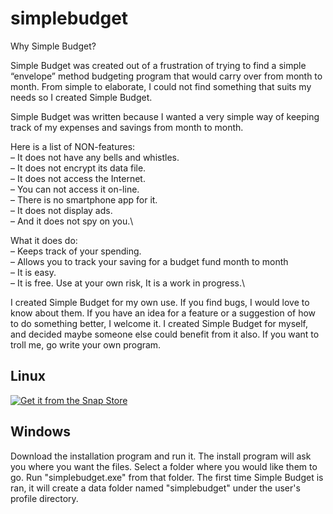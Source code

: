 # simplebudget

Why Simple Budget?

Simple Budget was created out of a frustration of trying to find a simple “envelope” method budgeting program that would carry over from month to month. From simple to elaborate, I could not find something that suits my needs so I created Simple Budget.

Simple Budget was written because I wanted a very simple way of keeping track of my expenses and savings from month to month.

Here is a list of NON-features:\
– It does not have any bells and whistles.\
– It does not encrypt its data file.\
– It does not access the Internet.\
– You can not access it on-line.\
– There is no smartphone app for it.\
– It does not display ads.\
– And it does not spy on you.\

What it does do:\
– Keeps track of your spending.\
– Allows you to track your saving for a budget fund month to month\
– It is easy.\
– It is free. Use at your own risk, It is a work in progress.\

I created Simple Budget for my own use.  If you find bugs, I would love to know about them. If you have an idea for a feature or a suggestion of how to do something better, I welcome it.  I created Simple Budget for myself,  and decided maybe someone else could benefit from it also. If you want to troll me, go write your own program.

## Linux

[![Get it from the Snap Store](https://snapcraft.io/static/images/badges/en/snap-store-white.svg)](https://snapcraft.io/simplebudget)

## Windows

Download the installation program and run it.  The install program will ask you where you want the files.  Select a folder where you would like them to go.  Run "simplebudget.exe" from that folder.  The first time Simple Budget is ran, it will create a data folder named "simplebudget" under the user's profile directory.
